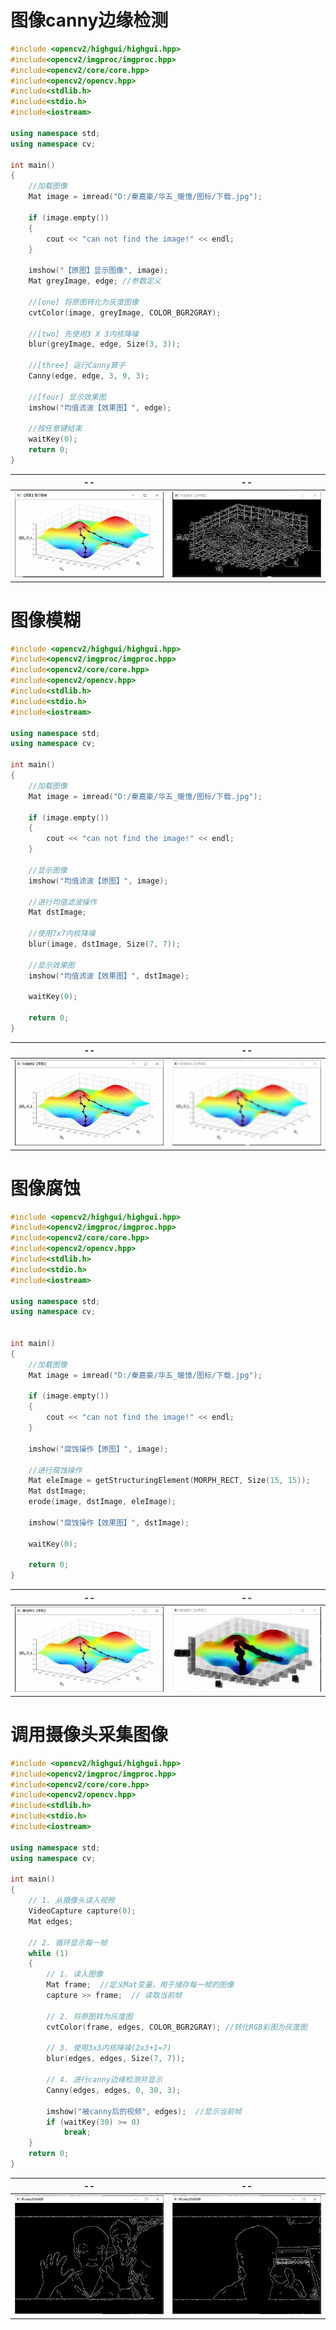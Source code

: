 # 图像canny边缘检测

```c++
#include <opencv2/highgui/highgui.hpp>
#include<opencv2/imgproc/imgproc.hpp>
#include<opencv2/core/core.hpp>
#include<opencv2/opencv.hpp>
#include<stdlib.h>
#include<stdio.h>
#include<iostream>

using namespace std;
using namespace cv;

int main()
{
	//加载图像
	Mat image = imread("D:/秦嘉豪/华五_暖憶/图标/下载.jpg");
	
	if (image.empty())
	{
		cout << "can not find the image!" << endl;
	}

	imshow("【原图】显示图像", image);
	Mat greyImage, edge; //参数定义

	//[one] 将原图转化为灰度图像
	cvtColor(image, greyImage, COLOR_BGR2GRAY);
	
	//[two] 先使用3 X 3内核降噪
	blur(greyImage, edge, Size(3, 3));

	//[three] 运行Canny算子
	Canny(edge, edge, 3, 9, 3);

	//[four] 显示效果图
	imshow("均值滤波【效果图】", edge);
	
	//按任意键结束
	waitKey(0);
	return 0;
}
```

| --                                               | --                                               |
| ------------------------------------------------ | ------------------------------------------------ |
| <img src="./pictures/1.JPG" style="zoom:50%;" /> | <img src="./pictures/2.JPG" style="zoom:50%;" /> |



# 图像模糊



```c++
#include <opencv2/highgui/highgui.hpp>
#include<opencv2/imgproc/imgproc.hpp>
#include<opencv2/core/core.hpp>
#include<opencv2/opencv.hpp>
#include<stdlib.h>
#include<stdio.h>
#include<iostream>

using namespace std;
using namespace cv;

int main()
{
	//加载图像
	Mat image = imread("D:/秦嘉豪/华五_暖憶/图标/下载.jpg");

	if (image.empty())
	{
		cout << "can not find the image!" << endl;
	}

	//显示图像
	imshow("均值滤波【原图】", image);

	//进行均值滤波操作
	Mat dstImage;

	//使用7x7内核降噪
	blur(image, dstImage, Size(7, 7));

	//显示效果图
	imshow("均值滤波【效果图】", dstImage);

	waitKey(0);

	return 0;
}
```



| --                                               | --                                               |
| ------------------------------------------------ | ------------------------------------------------ |
| <img src="./pictures/3.JPG" style="zoom:50%;" /> | <img src="./pictures/4.JPG" style="zoom:50%;" /> |

# 图像腐蚀

```c++
#include <opencv2/highgui/highgui.hpp>
#include<opencv2/imgproc/imgproc.hpp>
#include<opencv2/core/core.hpp>
#include<opencv2/opencv.hpp>
#include<stdlib.h>
#include<stdio.h>
#include<iostream>

using namespace std;
using namespace cv;


int main()
{
	//加载图像
	Mat image = imread("D:/秦嘉豪/华五_暖憶/图标/下载.jpg");

	if (image.empty())
	{
		cout << "can not find the image!" << endl;
	}

	imshow("腐蚀操作【原图】", image);

	//进行腐蚀操作
	Mat eleImage = getStructuringElement(MORPH_RECT, Size(15, 15));
	Mat dstImage;
	erode(image, dstImage, eleImage);

	imshow("腐蚀操作【效果图】", dstImage);
	
	waitKey(0);

	return 0;
}
```

| --                                               | --                                               |
| ------------------------------------------------ | ------------------------------------------------ |
| <img src="./pictures/5.JPG" style="zoom:50%;" /> | <img src="./pictures/6.JPG" style="zoom:50%;" /> |

# 调用摄像头采集图像

```c++
#include <opencv2/highgui/highgui.hpp>
#include<opencv2/imgproc/imgproc.hpp>
#include<opencv2/core/core.hpp>
#include<opencv2/opencv.hpp>
#include<stdlib.h>
#include<stdio.h>
#include<iostream>

using namespace std;
using namespace cv;

int main()
{
	// 1. 从摄像头读入视频
	VideoCapture capture(0);
	Mat edges;

	// 2. 循环显示每一帧
	while (1)
	{
		// 1. 读入图像
		Mat frame;  //定义Mat变量，用于储存每一帧的图像
		capture >> frame;  // 读取当前帧

		// 2. 将原图转为灰度图
		cvtColor(frame, edges, COLOR_BGR2GRAY); //转化RGB彩图为灰度图

		// 3. 使用3x3内核降噪(2x3+1=7)
		blur(edges, edges, Size(7, 7));

		// 4. 进行canny边缘检测并显示
		Canny(edges, edges, 0, 30, 3);

		imshow("被canny后的视频", edges);  //显示当前帧
		if (waitKey(30) >= 0)
			break;
	}
	return 0;
}
```

| --                                               | --                                               |
| ------------------------------------------------ | ------------------------------------------------ |
| <img src="./pictures/7.JPG" style="zoom:50%;" /> | <img src="./pictures/8.JPG" style="zoom:50%;" /> |

